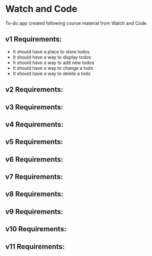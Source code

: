 # Watch and Code
To-do app created following course material from Watch and Code 

## v1 Requirements:
* It should have a place to store todos
* It should have a way to display todos
* It should have a way to add new todos
* It should have a way to change a todo
* It should have a way to delete a todo 

## v2 Requirements:

## v3 Requirements:

## v4 Requirements:

## v5 Requirements:

## v6 Requirements:

## v7 Requirements:

## v8 Requirements:

## v9 Requirements:

## v10 Requirements:

## v11 Requirements:

